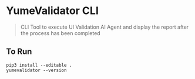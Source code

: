 # YumeValidator CLI

> CLI Tool to execute UI Validation AI Agent and display the report after the process has been completed

## To Run

```
pip3 install --editable .
yumevalidator --version
```